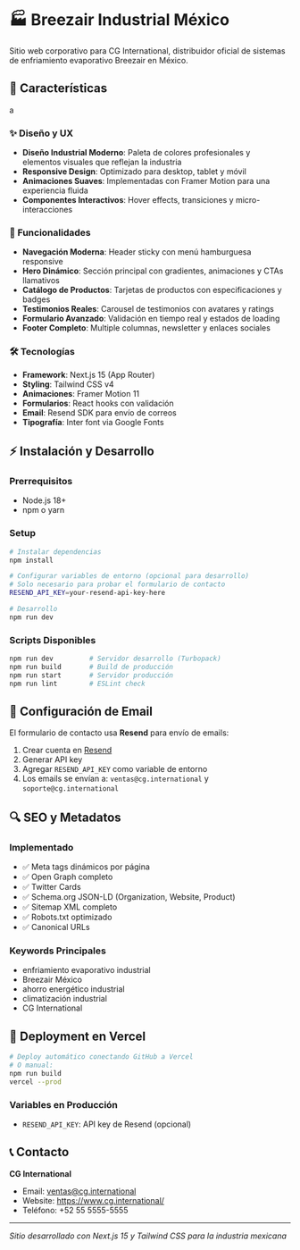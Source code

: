 # 🏭 Breezair Industrial México

Sitio web corporativo para CG International, distribuidor oficial de sistemas de enfriamiento evaporativo Breezair en México.

## 🚀 Características
a
### ✨ Diseño y UX
- **Diseño Industrial Moderno**: Paleta de colores profesionales y elementos visuales que reflejan la industria
- **Responsive Design**: Optimizado para desktop, tablet y móvil
- **Animaciones Suaves**: Implementadas con Framer Motion para una experiencia fluida
- **Componentes Interactivos**: Hover effects, transiciones y micro-interacciones

### 🔧 Funcionalidades
- **Navegación Moderna**: Header sticky con menú hamburguesa responsive
- **Hero Dinámico**: Sección principal con gradientes, animaciones y CTAs llamativos
- **Catálogo de Productos**: Tarjetas de productos con especificaciones y badges
- **Testimonios Reales**: Carousel de testimonios con avatares y ratings
- **Formulario Avanzado**: Validación en tiempo real y estados de loading
- **Footer Completo**: Multiple columnas, newsletter y enlaces sociales

### 🛠 Tecnologías

- **Framework**: Next.js 15 (App Router)
- **Styling**: Tailwind CSS v4
- **Animaciones**: Framer Motion 11
- **Formularios**: React hooks con validación
- **Email**: Resend SDK para envío de correos
- **Tipografía**: Inter font via Google Fonts

## ⚡ Instalación y Desarrollo

### Prerrequisitos
- Node.js 18+ 
- npm o yarn

### Setup
```bash
# Instalar dependencias
npm install

# Configurar variables de entorno (opcional para desarrollo)
# Solo necesario para probar el formulario de contacto
RESEND_API_KEY=your-resend-api-key-here

# Desarrollo
npm run dev
```

### Scripts Disponibles
```bash
npm run dev         # Servidor desarrollo (Turbopack)
npm run build       # Build de producción
npm run start       # Servidor producción
npm run lint        # ESLint check
```

## 📧 Configuración de Email

El formulario de contacto usa **Resend** para envío de emails:

1. Crear cuenta en [Resend](https://resend.com)
2. Generar API key
3. Agregar `RESEND_API_KEY` como variable de entorno
4. Los emails se envían a: `ventas@cg.international` y `soporte@cg.international`

## 🔍 SEO y Metadatos

### Implementado
- ✅ Meta tags dinámicos por página
- ✅ Open Graph completo
- ✅ Twitter Cards
- ✅ Schema.org JSON-LD (Organization, Website, Product)
- ✅ Sitemap XML completo
- ✅ Robots.txt optimizado
- ✅ Canonical URLs

### Keywords Principales
- enfriamiento evaporativo industrial
- Breezair México
- ahorro energético industrial  
- climatización industrial
- CG International

## 🚀 Deployment en Vercel

```bash
# Deploy automático conectando GitHub a Vercel
# O manual:
npm run build
vercel --prod
```

### Variables en Producción
- `RESEND_API_KEY`: API key de Resend (opcional)

## 📞 Contacto

**CG International**
- Email: ventas@cg.international
- Website: https://www.cg.international/
- Teléfono: +52 55 5555-5555

---

*Sitio desarrollado con Next.js 15 y Tailwind CSS para la industria mexicana*
